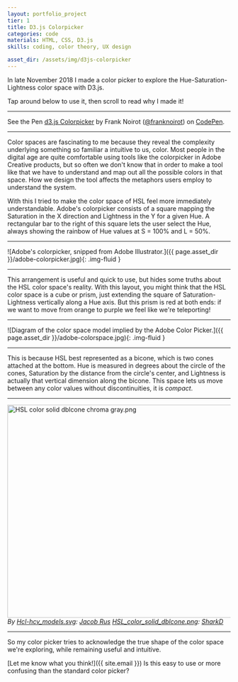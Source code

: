 ```yaml
---
layout: portfolio_project
tier: 1
title: D3.js Colorpicker
categories: code
materials: HTML, CSS, D3.js
skills: coding, color theory, UX design

asset_dir: /assets/img/d3js-colorpicker
---
```


In late November 2018 I made a color picker to explore the Hue-Saturation-Lightness color space with D3.js.

Tap around below to use it, then scroll to read why I made it!

----

<p data-height="857" data-theme-id="light" data-slug-hash="GwXePP" data-default-tab="result" data-user="franknoirot" data-pen-title="d3.js Colorpicker" class="codepen">See the Pen <a href="https://codepen.io/franknoirot/pen/GwXePP/">d3.js Colorpicker</a> by Frank Noirot (<a href="https://codepen.io/franknoirot">@franknoirot</a>) on <a href="https://codepen.io">CodePen</a>.</p>
<script async src="https://static.codepen.io/assets/embed/ei.js"></script>

----

Color spaces are fascinating to me because they reveal the complexity underlying something so familiar a intuitive to us, color. Most people in the digital age are quite comfortable using tools like the colorpicker in Adobe Creative products, but so often we don't know that in order to make a tool like that we have to understand and map out all the possible colors in that space. How we design the tool affects the metaphors users employ to understand the system.

With this I tried to make the color space of HSL feel more immediately understandable. Adobe's colorpicker consists of a square mapping the Saturation in the X direction and Lightness in the Y for a given Hue. A rectangular bar to the right of this square lets the user select the Hue, always showing the rainbow of Hue values at S = 100% and L = 50%.

----

![Adobe's colorpicker, snipped from Adobe Illustrator.]({{ page.asset_dir }}/adobe-colorpicker.jpg){: .img-fluid }

----

This arrangement is useful and quick to use, but hides some truths about the HSL color space's reality. With this layout, you might think that the HSL color space is a cube or prism, just extending the square of Saturation-Lightness vertically along a Hue axis. But this prism is red at both ends: if we want to move from orange to purple we feel like we're teleporting!

----

![Diagram of the color space model implied by the Adobe Color Picker.]({{ page.asset_dir }}/adobe-colorspace.jpg){: .img-fluid }

----

This is because HSL best represented as a bicone, which is two cones attached at the bottom. Hue is measured in degrees about the circle of the cones, Saturation by the distance from the circle's center, and Lightness is actually that vertical dimension along the bicone. This space lets us move between any color values without discontinuities, it is _compact_.

----

<p><a href="https://commons.wikimedia.org/wiki/File:HSL_color_solid_dblcone_chroma_gray.png#/media/File:HSL_color_solid_dblcone_chroma_gray.png"><img src="https://upload.wikimedia.org/wikipedia/commons/b/b3/HSL_color_solid_dblcone_chroma_gray.png" class='img-fluid' alt="HSL color solid dblcone chroma gray.png" height="480" width="640"></a><br><em>By <a href="//commons.wikimedia.org/wiki/File:Hcl-hcv_models.svg" title="File:Hcl-hcv models.svg">Hcl-hcv_models.svg</a>: <a href="//commons.wikimedia.org/wiki/User:Jacobolus" title="User:Jacobolus">Jacob Rus</a>
<a href="//commons.wikimedia.org/wiki/File:HSL_color_solid_dblcone.png" title="File:HSL color solid dblcone.png">HSL_color_solid_dblcone.png</a>: <a href="//commons.wikimedia.org/wiki/User:SharkD" class="mw-redirect" title="User:SharkD">SharkD</a></em></p>

----

So my color picker tries to acknowledge the true shape of the color space we're exploring, while remaining useful and intuitive.

[Let me know what you think!]({{ site.email }}) Is this easy to use or more confusing than the standard color picker?
